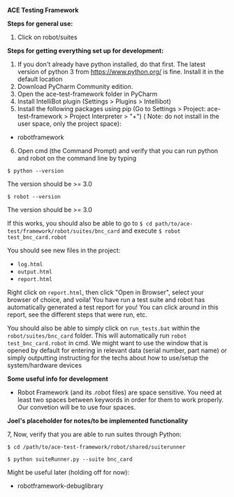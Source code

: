 **ACE Testing Framework**


**Steps for general use:**
1. Click on robot/suites


**Steps for getting everything set up for development:**
1. If you don't already have python installed, do that first. The latest version of python 3 from https://www.python.org/ is fine. Install it in the default location
2. Download PyCharm Community edition.
3. Open the ace-test-framework folder in PyCharm
4. Install IntelliBot plugin (Settings > Plugins > Intellibot)
5. Install the following packages using pip (Go to Settings > Project: ace-test-framework > Project Interpreter > "+") (
Note: do not install in the user space, only the project space):
- robotframework

6. Open cmd (the Command Prompt) and verify that you can run python and robot on the command line by typing

`$ python --version`

The version should be >= 3.0

`$ robot --version`

The version should be >= 3.0

If this works, you should also be able to go to
`$ cd path/to/ace-test/framework/robot/suites/bnc_card`
and execute `$ robot test_bnc_card.robot`

You should see new files in the project:
- `log.html`
- `output.html`
- `report.html`

Right click on `report.html`, then click "Open in Browser", select your browser of choice,
and voila! You have run a test suite and robot has automatically generated a test report for you!
You can click around in this report, see the different steps that were run, etc.

You should also be able to simply click on `run_tests.bat` within the `robot/suites/bnc_card` folder.
This will automatically run `robot test_bnc_card.robot` in cmd.
We might want to use the window that is opened by default for entering in relevant data (serial number, part name)
or simply outputting instructing for the techs about how to use/setup the system/hardware devices


**Some useful info for development**
- Robot Framework (and its .robot files) are space sensitive. You need at least two spaces between keywords in order for them to work properly. Our convetion will be to use four spaces.


**Joel's placeholder for notes/to be implemented functionality**

7, Now, verify that you are able to run suites through Python:

`$ cd /path/to/ace-test-framework/robot/shared/suiterunner`

`$ python suiteRunner.py --suite bnc_card`


Might be useful later (holding off for now):
- robotframework-debuglibrary

